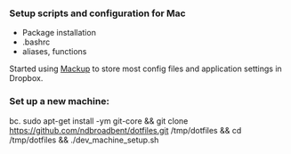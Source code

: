 ### Setup scripts and configuration for Mac

* Package installation
* .bashrc
* aliases, functions

Started using [Mackup](https://github.com/lra/mackup) to store most config files and application settings in Dropbox.

### Set up a new machine:



bc. sudo apt-get install -ym git-core && git clone https://github.com/ndbroadbent/dotfiles.git /tmp/dotfiles && cd /tmp/dotfiles && ./dev_machine_setup.sh
